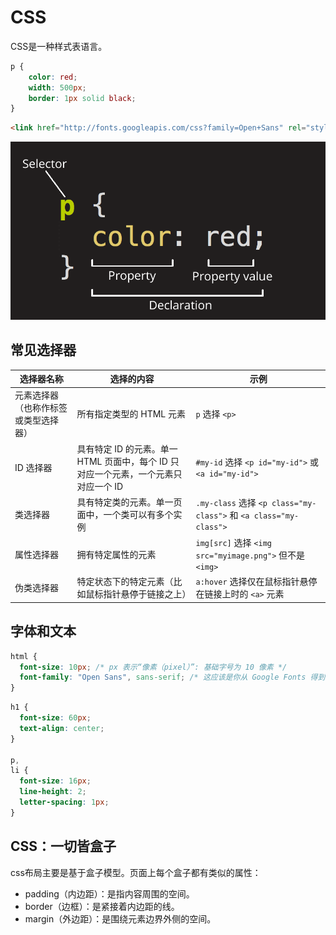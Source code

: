 # CSS
CSS是一种样式表语言。

```css
p {
    color: red;
    width: 500px;
    border: 1px solid black;
}
```

```html
<link href="http://fonts.googleapis.com/css?family=Open+Sans" rel="stylesheet" />
```


![img](images/css-declaration-small.png)



## 常见选择器

| 选择器名称                           | 选择的内容                                                   | 示例                                                         |
| ------------------------------------ | ------------------------------------------------------------ | ------------------------------------------------------------ |
| 元素选择器（也称作标签或类型选择器） | 所有指定类型的 HTML 元素                                     | `p` 选择 `<p>`                                               |
| ID 选择器                            | 具有特定 ID 的元素。单一 HTML 页面中，每个 ID 只对应一个元素，一个元素只对应一个 ID | `#my-id` 选择 `<p id="my-id">` 或 `<a id="my-id">`           |
| 类选择器                             | 具有特定类的元素。单一页面中，一个类可以有多个实例           | `.my-class` 选择 `<p class="my-class">` 和 `<a class="my-class">` |
| 属性选择器                           | 拥有特定属性的元素                                           | `img[src]` 选择 `<img src="myimage.png">` 但不是 `<img>`     |
| 伪类选择器                           | 特定状态下的特定元素（比如鼠标指针悬停于链接之上）           | `a:hover` 选择仅在鼠标指针悬停在链接上时的 `<a>` 元素        |

## 字体和文本
```css
html {
  font-size: 10px; /* px 表示“像素（pixel）”: 基础字号为 10 像素 */
  font-family: "Open Sans", sans-serif; /* 这应该是你从 Google Fonts 得到的其余输出。 */
}
```

```css
h1 {
  font-size: 60px;
  text-align: center;
}

p,
li {
  font-size: 16px;
  line-height: 2;
  letter-spacing: 1px;
}
```

## CSS：一切皆盒子
css布局主要是基于盒子模型。页面上每个盒子都有类似的属性：
- padding（内边距）：是指内容周围的空间。
- border（边框）：是紧接着内边距的线。
- margin（外边距）：是围绕元素边界外侧的空间。


